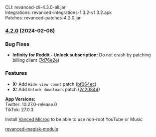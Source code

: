CLI: revanced-cli-4.3.0-all.jar  
Integrations: revanced-integrations-1.3.2-v1.3.2.apk  
Patches: revanced-patches-4.2.0.jar  

### [4.2.0](https://github.com/ReVanced/revanced-patches/compare/v4.1.0...v4.2.0) (2024-02-08)
### Bug Fixes
* **Infinity for Reddit - Unlock subscription:** Do not crash by patching billing client ([7d76e2e](https://github.com/ReVanced/revanced-patches/commit/7d76e2e43c69b2b75f40a15a9147d041c77cbcd9))
### Features
* **X:** Add `Hide view count` patch ([bf064ec](https://github.com/ReVanced/revanced-patches/commit/bf064ecc1d5de8b592d14d34acfa1a4314c374ba))
* **X:** Add `Unlock downloads` patch ([2c20844](https://github.com/ReVanced/revanced-patches/commit/2c20844eaae698f185a9d321e2c70bde4b485cee))

  
**App Versions:**  
Twitter: 10.27.0-release.0  
TikTok: 27.0.3  

Install [Vanced Microg](https://github.com/TeamVanced/VancedMicroG/releases) to be able to use non-root YouTube or Music  

[revanced-magisk-module](https://github.com/j-hc/revanced-magisk-module)  
